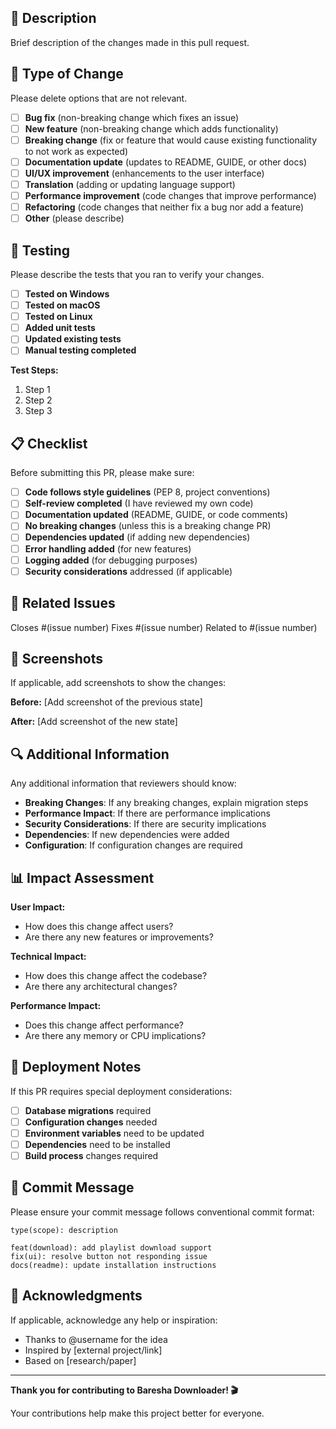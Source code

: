 ## 📝 Description

Brief description of the changes made in this pull request.

## 🔧 Type of Change

Please delete options that are not relevant.

- [ ] **Bug fix** (non-breaking change which fixes an issue)
- [ ] **New feature** (non-breaking change which adds functionality)
- [ ] **Breaking change** (fix or feature that would cause existing functionality to not work as expected)
- [ ] **Documentation update** (updates to README, GUIDE, or other docs)
- [ ] **UI/UX improvement** (enhancements to the user interface)
- [ ] **Translation** (adding or updating language support)
- [ ] **Performance improvement** (code changes that improve performance)
- [ ] **Refactoring** (code changes that neither fix a bug nor add a feature)
- [ ] **Other** (please describe)

## 🧪 Testing

Please describe the tests that you ran to verify your changes.

- [ ] **Tested on Windows**
- [ ] **Tested on macOS**
- [ ] **Tested on Linux**
- [ ] **Added unit tests**
- [ ] **Updated existing tests**
- [ ] **Manual testing completed**

**Test Steps:**
1. Step 1
2. Step 2
3. Step 3

## 📋 Checklist

Before submitting this PR, please make sure:

- [ ] **Code follows style guidelines** (PEP 8, project conventions)
- [ ] **Self-review completed** (I have reviewed my own code)
- [ ] **Documentation updated** (README, GUIDE, or code comments)
- [ ] **No breaking changes** (unless this is a breaking change PR)
- [ ] **Dependencies updated** (if adding new dependencies)
- [ ] **Error handling added** (for new features)
- [ ] **Logging added** (for debugging purposes)
- [ ] **Security considerations** addressed (if applicable)

## 🎯 Related Issues

Closes #(issue number)
Fixes #(issue number)
Related to #(issue number)

## 📸 Screenshots

If applicable, add screenshots to show the changes:

**Before:**
[Add screenshot of the previous state]

**After:**
[Add screenshot of the new state]

## 🔍 Additional Information

Any additional information that reviewers should know:

- **Breaking Changes**: If any breaking changes, explain migration steps
- **Performance Impact**: If there are performance implications
- **Security Considerations**: If there are security implications
- **Dependencies**: If new dependencies were added
- **Configuration**: If configuration changes are required

## 📊 Impact Assessment

**User Impact:**
- How does this change affect users?
- Are there any new features or improvements?

**Technical Impact:**
- How does this change affect the codebase?
- Are there any architectural changes?

**Performance Impact:**
- Does this change affect performance?
- Are there any memory or CPU implications?

## 🚀 Deployment Notes

If this PR requires special deployment considerations:

- [ ] **Database migrations** required
- [ ] **Configuration changes** needed
- [ ] **Environment variables** need to be updated
- [ ] **Dependencies** need to be installed
- [ ] **Build process** changes required

## 📝 Commit Message

Please ensure your commit message follows conventional commit format:

```
type(scope): description

feat(download): add playlist download support
fix(ui): resolve button not responding issue
docs(readme): update installation instructions
```

## 🙏 Acknowledgments

If applicable, acknowledge any help or inspiration:

- Thanks to @username for the idea
- Inspired by [external project/link]
- Based on [research/paper]

---

**Thank you for contributing to Baresha Downloader! 🎬**

Your contributions help make this project better for everyone. 